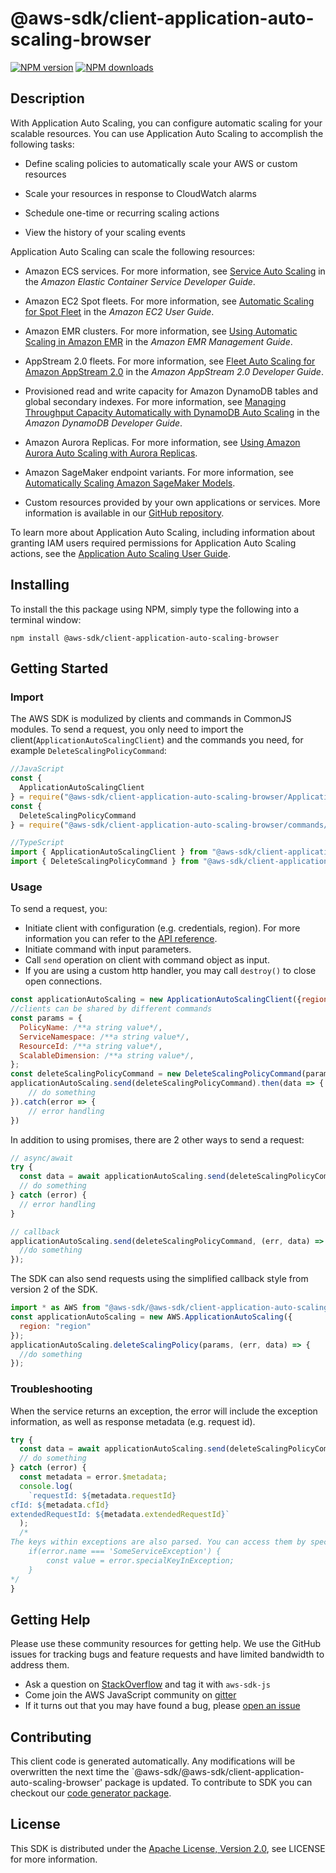 # @aws-sdk/client-application-auto-scaling-browser

[![NPM version](https://img.shields.io/npm/v/@aws-sdk/client-application-auto-scaling-browser/preview.svg)](https://www.npmjs.com/package/@aws-sdk/client-application-auto-scaling-browser)
[![NPM downloads](https://img.shields.io/npm/dm/@aws-sdk/client-application-auto-scaling-browser.svg)](https://www.npmjs.com/package/@aws-sdk/client-application-auto-scaling-browser)

## Description

<p>With Application Auto Scaling, you can configure automatic scaling for your scalable resources. You can use Application Auto Scaling to accomplish the following tasks:</p> <ul> <li> <p>Define scaling policies to automatically scale your AWS or custom resources</p> </li> <li> <p>Scale your resources in response to CloudWatch alarms</p> </li> <li> <p>Schedule one-time or recurring scaling actions</p> </li> <li> <p>View the history of your scaling events</p> </li> </ul> <p>Application Auto Scaling can scale the following resources:</p> <ul> <li> <p>Amazon ECS services. For more information, see <a href="https://docs.aws.amazon.com/AmazonECS/latest/developerguide/service-auto-scaling.html">Service Auto Scaling</a> in the <i>Amazon Elastic Container Service Developer Guide</i>.</p> </li> <li> <p>Amazon EC2 Spot fleets. For more information, see <a href="https://docs.aws.amazon.com/AWSEC2/latest/UserGuide/fleet-auto-scaling.html">Automatic Scaling for Spot Fleet</a> in the <i>Amazon EC2 User Guide</i>.</p> </li> <li> <p>Amazon EMR clusters. For more information, see <a href="https://docs.aws.amazon.com/ElasticMapReduce/latest/ManagementGuide/emr-automatic-scaling.html">Using Automatic Scaling in Amazon EMR</a> in the <i>Amazon EMR Management Guide</i>.</p> </li> <li> <p>AppStream 2.0 fleets. For more information, see <a href="https://docs.aws.amazon.com/appstream2/latest/developerguide/autoscaling.html">Fleet Auto Scaling for Amazon AppStream 2.0</a> in the <i>Amazon AppStream 2.0 Developer Guide</i>.</p> </li> <li> <p>Provisioned read and write capacity for Amazon DynamoDB tables and global secondary indexes. For more information, see <a href="https://docs.aws.amazon.com/amazondynamodb/latest/developerguide/AutoScaling.html">Managing Throughput Capacity Automatically with DynamoDB Auto Scaling</a> in the <i>Amazon DynamoDB Developer Guide</i>.</p> </li> <li> <p>Amazon Aurora Replicas. For more information, see <a href="https://docs.aws.amazon.com/AmazonRDS/latest/AuroraUserGuide/Aurora.Integrating.AutoScaling.html">Using Amazon Aurora Auto Scaling with Aurora Replicas</a>.</p> </li> <li> <p>Amazon SageMaker endpoint variants. For more information, see <a href="https://docs.aws.amazon.com/sagemaker/latest/dg/endpoint-auto-scaling.html">Automatically Scaling Amazon SageMaker Models</a>.</p> </li> <li> <p>Custom resources provided by your own applications or services. More information is available in our <a href="https://github.com/aws/aws-auto-scaling-custom-resource">GitHub repository</a>. </p> </li> </ul> <p>To learn more about Application Auto Scaling, including information about granting IAM users required permissions for Application Auto Scaling actions, see the <a href="https://docs.aws.amazon.com/autoscaling/application/userguide/what-is-application-auto-scaling.html">Application Auto Scaling User Guide</a>.</p>

## Installing

To install the this package using NPM, simply type the following into a terminal window:

```
npm install @aws-sdk/client-application-auto-scaling-browser
```

## Getting Started

### Import

The AWS SDK is modulized by clients and commands in CommonJS modules. To send a request, you only need to import the client(`ApplicationAutoScalingClient`) and the commands you need, for example `DeleteScalingPolicyCommand`:

```javascript
//JavaScript
const {
  ApplicationAutoScalingClient
} = require("@aws-sdk/client-application-auto-scaling-browser/ApplicationAutoScalingClient");
const {
  DeleteScalingPolicyCommand
} = require("@aws-sdk/client-application-auto-scaling-browser/commands/DeleteScalingPolicyCommand");
```

```javascript
//TypeScript
import { ApplicationAutoScalingClient } from "@aws-sdk/client-application-auto-scaling-browser/ApplicationAutoScalingClient";
import { DeleteScalingPolicyCommand } from "@aws-sdk/client-application-auto-scaling-browser/commands/DeleteScalingPolicyCommand";
```

### Usage

To send a request, you:

- Initiate client with configuration (e.g. credentials, region). For more information you can refer to the [API reference][].
- Initiate command with input parameters.
- Call `send` operation on client with command object as input.
- If you are using a custom http handler, you may call `destroy()` to close open connections.

```javascript
const applicationAutoScaling = new ApplicationAutoScalingClient({region: 'region'});
//clients can be shared by different commands
const params = {
  PolicyName: /**a string value*/,
  ServiceNamespace: /**a string value*/,
  ResourceId: /**a string value*/,
  ScalableDimension: /**a string value*/,
};
const deleteScalingPolicyCommand = new DeleteScalingPolicyCommand(params);
applicationAutoScaling.send(deleteScalingPolicyCommand).then(data => {
    // do something
}).catch(error => {
    // error handling
})
```

In addition to using promises, there are 2 other ways to send a request:

```javascript
// async/await
try {
  const data = await applicationAutoScaling.send(deleteScalingPolicyCommand);
  // do something
} catch (error) {
  // error handling
}
```

```javascript
// callback
applicationAutoScaling.send(deleteScalingPolicyCommand, (err, data) => {
  //do something
});
```

The SDK can also send requests using the simplified callback style from version 2 of the SDK.

```javascript
import * as AWS from "@aws-sdk/@aws-sdk/client-application-auto-scaling-browser/ApplicationAutoScaling";
const applicationAutoScaling = new AWS.ApplicationAutoScaling({
  region: "region"
});
applicationAutoScaling.deleteScalingPolicy(params, (err, data) => {
  //do something
});
```

### Troubleshooting

When the service returns an exception, the error will include the exception information, as well as response metadata (e.g. request id).

```javascript
try {
  const data = await applicationAutoScaling.send(deleteScalingPolicyCommand);
  // do something
} catch (error) {
  const metadata = error.$metadata;
  console.log(
    `requestId: ${metadata.requestId}
cfId: ${metadata.cfId}
extendedRequestId: ${metadata.extendedRequestId}`
  );
  /*
The keys within exceptions are also parsed. You can access them by specifying exception names:
    if(error.name === 'SomeServiceException') {
        const value = error.specialKeyInException;
    }
*/
}
```

## Getting Help

Please use these community resources for getting help. We use the GitHub issues for tracking bugs and feature requests and have limited bandwidth to address them.

- Ask a question on [StackOverflow](https://stackoverflow.com/questions/tagged/aws-sdk-js) and tag it with `aws-sdk-js`
- Come join the AWS JavaScript community on [gitter](https://gitter.im/aws/aws-sdk-js-v3)
- If it turns out that you may have found a bug, please [open an issue](https://github.com/aws/aws-sdk-js-v3/issues)

## Contributing

This client code is generated automatically. Any modifications will be overwritten the next time the `@aws-sdk/@aws-sdk/client-application-auto-scaling-browser' package is updated. To contribute to SDK you can checkout our [code generator package][].

## License

This SDK is distributed under the
[Apache License, Version 2.0](http://www.apache.org/licenses/LICENSE-2.0),
see LICENSE for more information.

[code generator package]: https://github.com/aws/aws-sdk-js-v3/tree/master/packages/service-types-generator
[api reference]: https://docs.aws.amazon.com/AWSJavaScriptSDK/latest/
